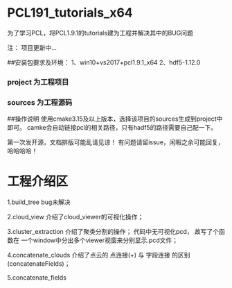 # PCL191_tutorials_x64
为了学习PCL，将PCL1.9.1的tutorials建为工程并解决其中的BUG问题 

注： 项目更新中...

##安装包要求及环境：
1、win10+vs2017+pcl1.9.1_x64
2、hdf5-1.12.0

### project 为工程项目
### sources 为工程源码

##操作说明
使用cmake3.15及以上版本，选择该项目的sources生成到project中即可。
camke会自动链接pcl的相关路径，只有hadf5的路径需要自己配一下。

第一次发开源，文档排版可能乱请见谅！
有问题请留issue，闲暇之余可能回复，哈哈哈哈！


# 工程介绍区
1.build_tree bug未解决

2.cloud_view
介绍了cloud_viewer的可视化操作；

3.cluster_extraction
介绍了聚类分割的操作；
代码中无可视化pcd， 故写了个函数在 一个window中分出多个viewer视窗来分别显示.pcd文件；

4.concatenate_clouds
介绍了点云的 点连接(+) 与 字段连接 的区别(concatenateFields)；

5.concatenate_fields
